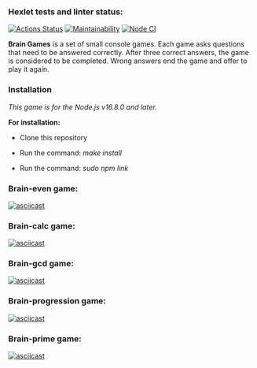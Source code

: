 ### Hexlet tests and linter status:
[![Actions Status](https://github.com/hellion86/frontend-project-lvl1/workflows/hexlet-check/badge.svg)](https://github.com/hellion86/frontend-project-lvl1/actions)
[![Maintainability](https://api.codeclimate.com/v1/badges/8047d000d9dd58f2d463/maintainability)](https://codeclimate.com/github/hellion86/frontend-project-lvl1/maintainability)
[![Node CI](https://github.com/hellion86/frontend-project-lvl1/workflows/linter-test/badge.svg)](https://github.com/hellion86/frontend-project-lvl1/actions)

**Brain Games** is a set of small console games. Each game asks questions that need to be answered correctly. After three correct answers, the game is considered to be completed. Wrong answers end the game and offer to play it again.

### Installation

_This game is for the Node.js v16.8.0 and later._

**For installation:**

- Clone this repository

- Run the command: _make install_

- Run the command: _sudo npm link_

### Brain-even game:
[![asciicast](https://asciinema.org/a/x8sdTHu6ne8BdfszmntRvYOVK.svg)](https://asciinema.org/a/x8sdTHu6ne8BdfszmntRvYOVK)
### Brain-calc game:
[![asciicast](https://asciinema.org/a/Yv3gyLzfBbj2AmKJvnhWWa6Gs.svg)](https://asciinema.org/a/Yv3gyLzfBbj2AmKJvnhWWa6Gs)
### Brain-gcd game:
[![asciicast](https://asciinema.org/a/DEAk90Umi1dH1puwHmAHdz3HP.svg)](https://asciinema.org/a/DEAk90Umi1dH1puwHmAHdz3HP)
### Brain-progression game:
[![asciicast](https://asciinema.org/a/ZIH900KonVxuGiluAxpAJfMlw.svg)](https://asciinema.org/a/ZIH900KonVxuGiluAxpAJfMlw)
### Brain-prime game:
[![asciicast](https://asciinema.org/a/cvYRX7MkKfUzlwiLO7eQ5FEqu.svg)](https://asciinema.org/a/cvYRX7MkKfUzlwiLO7eQ5FEqu)
